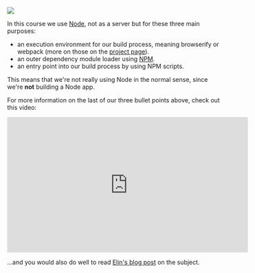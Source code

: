 <img class="toprightimg" src="http://pex2.com/stuff/nodejs_icon.png"/>

In this course we use [Node](http://nodejs.org/), not as a server but for these three main purposes:

*    an execution environment for our build process, meaning browserify or webpack (more on those on the [project page](../project)).
*    an outer dependency module loader using [NPM](https://www.npmjs.org/).
*    an entry point into our build process by using NPM scripts.

This means that we're not really using Node in the normal sense, since we're **not** building a Node app. 

For more information on the last of our three bullet points above, check out this video:

<iframe width="560" height="315" src="https://www.youtube.com/embed/0RYETb9YVrk" frameborder="0" allowfullscreen></iframe>

...and you would also do well to read [Elin's blog post](https://github.com/Swoot1/ria2015/blob/gh-pages/blog/2015-11-08-the-script-tag.markdown) on the subject.